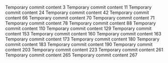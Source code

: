 Temporary commit content 3
Temporary commit content 11
Temporary commit content 24
Temporary commit content 42
Temporary commit content 66
Temporary commit content 70
Temporary commit content 71
Temporary commit content 78
Temporary commit content 88
Temporary commit content 110
Temporary commit content 129
Temporary commit content 153
Temporary commit content 160
Temporary commit content 163
Temporary commit content 173
Temporary commit content 180
Temporary commit content 183
Temporary commit content 190
Temporary commit content 203
Temporary commit content 223
Temporary commit content 261
Temporary commit content 265
Temporary commit content 267
